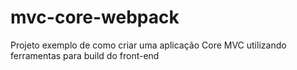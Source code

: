 # mvc-core-webpack
Projeto exemplo de como criar uma aplicação Core MVC utilizando ferramentas para build do front-end
